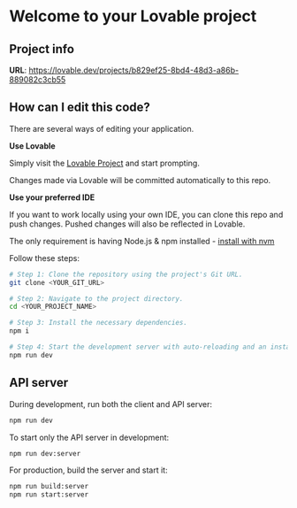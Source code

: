 # Welcome to your Lovable project

## Project info

**URL**: https://lovable.dev/projects/b829ef25-8bd4-48d3-a86b-889082c3cb55

## How can I edit this code?

There are several ways of editing your application.

**Use Lovable**

Simply visit the [Lovable Project](https://lovable.dev/projects/b829ef25-8bd4-48d3-a86b-889082c3cb55) and start prompting.

Changes made via Lovable will be committed automatically to this repo.

**Use your preferred IDE**

If you want to work locally using your own IDE, you can clone this repo and push changes. Pushed changes will also be reflected in Lovable.

The only requirement is having Node.js & npm installed - [install with nvm](https://github.com/nvm-sh/nvm#installing-and-updating)

Follow these steps:

```sh
# Step 1: Clone the repository using the project's Git URL.
git clone <YOUR_GIT_URL>

# Step 2: Navigate to the project directory.
cd <YOUR_PROJECT_NAME>

# Step 3: Install the necessary dependencies.
npm i

# Step 4: Start the development server with auto-reloading and an instant preview.
npm run dev
```

## API server

During development, run both the client and API server:

```sh
npm run dev
```

To start only the API server in development:

```sh
npm run dev:server
```

For production, build the server and start it:

```sh
npm run build:server
npm run start:server
```
